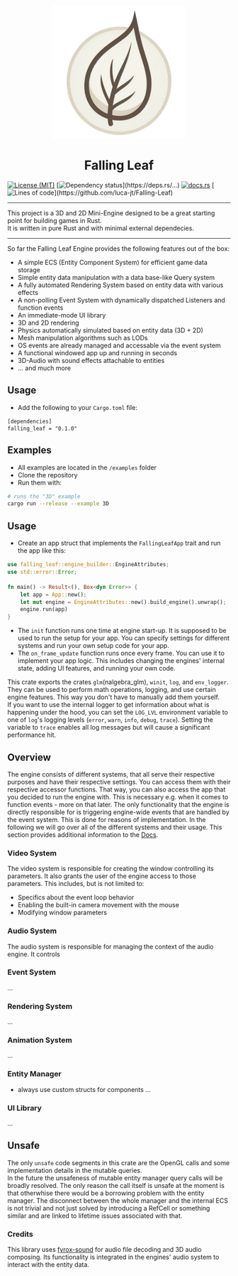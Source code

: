 <div align="center">
    <img src="assets/images/icon.png" width="300" height="300" alt="Leaf" />
    <h1>Falling Leaf</h1>
</div>

[![License (MIT)](https://img.shields.io/crates/l/falling_leaf)](https://github.com/luca-jt/Falling-Leaf/blob/master/LICENSE)
[![Dependency status](https://deps.rs/...)](https://deps.rs/...)
[![docs.rs](https://img.shields.io/badge/docs-website-blue)](https://docs.rs/...)
[![Lines of code](https://tokei.rs/...)](https://github.com/luca-jt/Falling-Leaf)

___
This project is a 3D and 2D Mini-Engine designed to be a great starting point for building games in Rust.\
It is written in pure Rust and with minimal external dependecies.
___

So far the Falling Leaf Engine provides the following features out of the box:
- A simple ECS (Entity Component System) for efficient game data storage
- Simple entity data manipulation with a data base-like Query system
- A fully automated Rendering System based on entity data with various effects
- A non-polling Event System with dynamically dispatched Listeners and function events
- An immediate-mode UI library
- 3D and 2D rendering
- Physics automatically simulated based on entity data (3D + 2D)
- Mesh manipulation algorithms such as LODs
- OS events are already managed and accessable via the event system
- A functional windowed app up and running in seconds
- 3D-Audio with sound effects attachable to entities
- ... and much more

## Usage
- Add the following to your `Cargo.toml` file:
```
[dependencies]
falling_leaf = "0.1.0"
```

## Examples
- All examples are located in the `/examples` folder
- Clone the repository
- Run them with:
```sh
# runs the "3D" example
cargo run --release --example 3D
```

## Usage
- Create an app struct that implements the `FallingLeafApp` trait and run the app like this:
```rs
use falling_leaf::engine_builder::EngineAttributes;
use std::error::Error;

fn main() -> Result<(), Box<dyn Error>> {
    let app = App::new();
    let mut engine = EngineAttributes::new().build_engine().unwrap();
    engine.run(app)
}
```
- The ``init`` function runs one time at engine start-up. It is supposed to be used to run the setup for your app. You can specify settings for different systems and run your own setup code for your app.
- The ``on_frame_update`` function runs once every frame. You can use it to implement your app logic. This includes changing the engines' internal state, adding UI features, and running your own code.

This crate exports the crates ``glm``(nalgebra_glm), ``winit``, ``log``, and ``env_logger``. They can be used to perform math operations, logging, and use certain engine features. This way you don't have to manually add them yourself.\
If you want to use the internal logger to get information about what is happening under the hood, you can set the ``LOG_LVL`` environment variable to one of ``log``'s logging levels (``error``, ``warn``, ``info``, ``debug``, ``trace``). Setting the variable to ``trace`` enables all log messages but will cause a significant performance hit.

## Overview
The engine consists of different systems, that all serve their respective purposes and have their respective settings.
You can access them with their respective accessor functions. That way, you can also access the app that you decided to run the engine with. This is necessary e.g. when it comes to function events - more on that later.
The only functionality that the engine is directly responsible for is triggering engine-wide events that are handled by the event system. This is done for reasons of implementation.
In the following we will go over all of the different systems and their usage. This section provides additional information to the [Docs](https://docs.rs/...).

### Video System
The video system is responsible for creating the window controlling its parameters. It also grants the user of the engine access to those parameters.
This includes, but is not limited to:
- Specifics about the event loop behavior
- Enabling the built-in camera movement with the mouse
- Modifying window parameters

### Audio System
The audio system is responsible for managing the context of the audio engine.
It controls

### Event System
...

### Rendering System
...

### Animation System
...

### Entity Manager
- always use custom structs for components
...

### UI Library
...

## Unsafe
The only ``unsafe`` code segments in this crate are the OpenGL calls and some implementation details in the mutable queries.\
In the future the unsafeness of mutable entity manager query calls will be broadly resolved. The only reason the call itself is unsafe at the moment is that otherwhise there would be a borrowing problem with the entity manager. The disconnect between the whole manager and the internal ECS is not trivial and not just solved by introducing a RefCell or something similar and are linked to lifetime issues associated with that.

### Credits
This library uses [fyrox-sound](https://github.com/FyroxEngine/Fyrox/tree/master/fyrox-sound) for audio file decoding and 3D audio composing. Its functionality is integrated in the engines' audio system to interact with the entity data.
